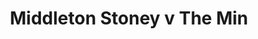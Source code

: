 ---
year: "2009"
serialNumber: "0370" 
game: "Middleton Stoney"
title: "Middleton Stoney v The Min"
gameLocation: ""
gameDate: ""
result: ""
resultType: ""
type: "game"
---